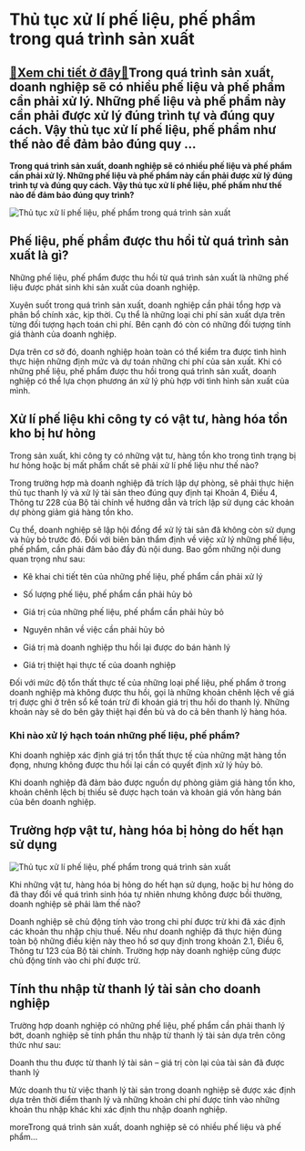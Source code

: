 Thủ tục xử lí phế liệu, phế phẩm trong quá trình sản xuất
=========================================================

[:gift:Xem chi tiết ở đây:gift:](https://hddtvn.com/thu-tuc-xu-li-phe-lieu-phe-pham-trong-qua-trinh-san-xuat/)Trong quá trình sản xuất, doanh nghiệp sẽ có nhiều phế liệu và phế phẩm cần phải xử lý. Những phế liệu và phế phẩm này cần phải được xử lý đúng trình tự và đúng quy cách. Vậy thủ tục xử lí phế liệu, phế phẩm như thế nào để đảm bảo đúng quy …
-------------------------------------------------------------------------------------------------------------------------------------------------------------------------------------------------------------------------------------------------

**Trong quá trình sản xuất, doanh nghiệp sẽ có nhiều phế liệu và phế phẩm cần phải xử lý. Những phế liệu và phế phẩm này cần phải được xử lý đúng trình tự và đúng quy cách. Vậy thủ tục xử lí phế liệu, phế phẩm như thế nào để đảm bảo đúng quy trình?**


![Thủ tục xử lí phế liệu, phế phẩm trong quá trình sản xuất](https://hddtvn.com/wp-content/uploads/2021/01/may-moc-cu.jpg)


Phế liệu, phế phẩm được thu hồi từ quá trình sản xuất là gì?
------------------------------------------------------------


Những phế liệu, phế phẩm được thu hồi từ quá trình sản xuất là những phế liệu được phát sinh khi sản xuất của doanh nghiệp.


Xuyên suốt trong quá trình sản xuất, doanh nghiệp cần phải tổng hợp và phân bổ chính xác, kịp thời. Cụ thể là những loại chi phí sản xuất dựa trên từng đối tượng hạch toán chi phí. Bên cạnh đó còn có những đối tượng tính giá thành của doanh nghiệp.


Dựa trên cơ sở đó, doanh nghiệp hoàn toàn có thể kiểm tra được tình hình thực hiện những định mức và dự toán những chi phí của sản xuất. Khi có những phế liệu, phế phẩm được thu hồi trong quá trình sản xuất, doanh nghiệp có thể lựa chọn phương án xử lý phù hợp với tình hình sản xuất của mình.


Xử lí phế liệu khi công ty có vật tư, hàng hóa tồn kho bị hư hỏng
-----------------------------------------------------------------


Trong sản xuất, khi công ty có những vật tư, hàng tồn kho trong tình trạng bị hư hỏng hoặc bị mất phẩm chất sẽ phải xử lí phế liệu như thế nào?


Trong trường hợp mà doanh nghiệp đã trích lập dự phòng, sẽ phải thực hiện thủ tục thanh lý và xử lý tài sản theo đúng quy định tại Khoản 4, Điều 4, Thông tư 228 của Bộ tài chính về hướng dẫn và trích lập sử dụng các khoản dự phòng giảm giá hàng tồn kho.


Cụ thể, doanh nghiệp sẽ lập hội đồng để xử lý tài sản đã không còn sử dụng và hủy bỏ trước đó. Đối với biên bản thẩm định về việc xử lý những phế liệu, phế phẩm, cần phải đảm bảo đầy đủ nội dung. Bao gồm những nội dung quan trọng như sau:




* Kê khai chi tiết tên của những phế liệu, phế phẩm cần phải xử lý

* Số lượng phế liệu, phế phẩm cần phải hủy bỏ

* Giá trị của những phế liệu, phế phẩm cần phải hủy bỏ

* Nguyên nhân về việc cần phải hủy bỏ

* Giá trị mà doanh nghiệp thu hồi lại được do bán hành lý

* Giá trị thiệt hại thực tế của doanh nghiệp



Đối với mức độ tổn thất thực tế của những loại phế liệu, phế phẩm ở trong doanh nghiệp mà không được thu hồi, gọi là những khoản chênh lệch về giá trị được ghi ở trên sổ kế toán trừ đi khoản giá trị thu hồi do thanh lý. Những khoản này sẽ do bên gây thiệt hại đền bù và do cả bên thanh lý hàng hóa.


### Khi nào xử lý hạch toán những phế liệu, phế phẩm?


Khi doanh nghiệp xác định giá trị tổn thất thực tế của những mặt hàng tồn đọng, nhưng không được thu hồi lại cần có quyết định xử lý hủy bỏ.


Khi doanh nghiệp đã đảm bảo được nguồn dự phòng giảm giá hàng tồn kho, khoản chênh lệch bị thiếu sẽ được hạch toán và khoản giá vốn hàng bán của bên doanh nghiệp.


Trường hợp vật tư, hàng hóa bị hỏng do hết hạn sử dụng
------------------------------------------------------


![Thủ tục xử lí phế liệu, phế phẩm trong quá trình sản xuất](https://hddtvn.com/wp-content/uploads/2021/01/180029_1-37034.jpg)


Khi những vật tư, hàng hóa bị hỏng do hết hạn sử dụng, hoặc bị hư hỏng do đã thay đổi về quá trình sinh hóa tự nhiên nhưng không được bồi thường, doanh nghiệp sẽ phải làm thế nào?


Doanh nghiệp sẽ chủ động tính vào trong chi phí được trừ khi đã xác định các khoản thu nhập chịu thuế. Nếu như doanh nghiệp đã thực hiện đúng toàn bộ những điều kiện này theo hồ sơ quy định trong khoản 2.1, Điều 6, Thông tư 123 của Bộ tài chính. Trường hợp này doanh nghiệp cũng được chủ động tính vào chi phí được trừ.


Tính thu nhập từ thanh lý tài sản cho doanh nghiệp
--------------------------------------------------


Trường hợp doanh nghiệp có những phế liệu, phế phẩm cần phải thanh lý bớt, doanh nghiệp sẽ tính phần thu nhập từ thanh lý tài sản dựa trên công thức như sau:


Doanh thu thu được từ thanh lý tài sản – giá trị còn lại của tài sản đã được thanh lý


Mức doanh thu từ việc thanh lý tài sản trong doanh nghiệp sẽ được xác định dựa trên thời điểm thanh lý và những khoản chi phí được tính vào những khoản thu nhập khác khi xác định thu nhập doanh nghiệp.


moreTrong quá trình sản xuất, doanh nghiệp sẽ có nhiều phế liệu và phế phẩm…

